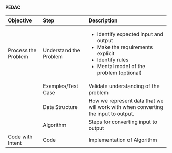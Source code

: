 #### PEDAC
| Objective | Step | Description|
| :--- | :---  | :-----      |
| Process the Problem | Understand the Problem | <ul><li>Identify expected input and output</li><li>Make the requirements explicit</li><li>Identify rules</li><li>Mental model of the problem (optional)</li></ul> |
| | Examples/Test Case | Validate understanding of the problem |
| | Data Structure | How we represent data that we will work with when converting the input to output. |
| | Algorithm | Steps for converting input to output |
| Code with Intent | Code | Implementation of Algorithm |

